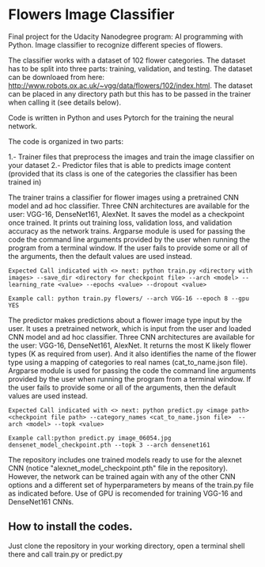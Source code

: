 # Flowers Image Classifier
Final project for the Udacity Nanodegree program: AI programming with Python. Image classifier to recognize different species of flowers.

The classifier works with a dataset of 102 flower categories. The dataset has to be split into three parts: training, validation, and testing. The dataset can be downloaed from here: http://www.robots.ox.ac.uk/~vgg/data/flowers/102/index.html. The dataset can be placed in any directory path but this has to be passed in the trainer when calling it (see details below).

Code is written in Python and uses Pytorch for the training the neural network.

The code is organized in two parts:

1.- Trainer files that preprocess the images and train the image classifier on your dataset
2.- Predictor files that is able to predicts image content (provided that its class is one of the categories the classifier has been trained in)

The trainer trains a classifier for flower images using a pretrained CNN model and ad hoc classifier. Three CNN architectures are available for the user: VGG-16, DenseNet161, AlexNet. It saves the model as a checkpoint once trained. It prints out training loss, validation loss, and validation accuracy as the network trains.
Argparse module is used for passing the code the command line arguments provided by the user when running the program from a terminal window. If the user fails to provide some or all of the arguments, then the default values are used instead.

    Expected Call indicated with <> next: python train.py <directory with images> --save_dir <directory for checkpoint file> --arch <model> --learning_rate <value> --epochs <value> --dropout <value>
    
    Example call: python train.py flowers/ --arch VGG-16 --epoch 8 --gpu YES
    
The predictor makes predictions about a flower image type input by the user. It uses a pretrained network, which is input from the user and loaded CNN model and ad hoc classifier. Three CNN architectures are available for the user: VGG-16, DenseNet161, AlexNet. It returns the most K likely flower types (K as required from user). And it also identifies the name of the flower type using a mapping of categories to real names (cat_to_name.json file).
Argparse module is used for passing the code the command line arguments provided by the user when running the program from a terminal window. If the user fails to provide some or all of the arguments, then the default values are used instead.

    Expected Call indicated with <> next: python predict.py <image path> <checkpoint file path> --category_names <cat_to_name.json file>  --arch <model> --topk <value>
    
    Example call:python predict.py image_06054.jpg densenet_model_checkpoint.pth --topk 3 --arch densenet161
    
The repository includes one trained models ready to use for the alexnet CNN (notice "alexnet_model_checkpoint.pth" file in the repository). However, the network can be trained again with any of the other CNN options and a different set of hyperparameters by means of the train.py file as indicated before. Use of GPU is recomended for training VGG-16 and DenseNet161 CNNs.

## How to install the codes.
Just clone the repository in your working directory, open a terminal shell there and call train.py or predict.py
